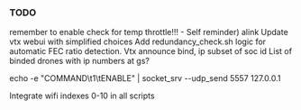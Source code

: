 ### TODO

remember to enable check for temp throttle!!! - Self reminder) alink
Update vtx webui with simplified choices
Add redundancy_check.sh logic for automatic FEC ratio detection.
Vtx announce bind, ip subset of soc id
List of binded drones with ip numbers at gs?


echo -e "COMMAND\t1\tENABLE" | socket_srv --udp_send 5557 127.0.0.1

Integrate wifi indexes 0-10 in all scripts

